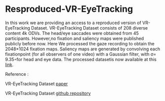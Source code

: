 # Resproduced-VR-EyeTracking
In this work we are providing an access to a reproduced version of VR-EyeTracking Dataset.
VR-EyeTracking Dataset consists  of  208  diverse  content  4k  ODVs.  The head/eye saccades were obtained from 45 participants. 
However,no  fixation  and  saliency  maps  were  published  publicly before now. Here We processed the gaze recording to obtain the 2048×1024 fixation maps.
Saliency maps are generated by convolving each fixationpoint (for all observers of one video) with a Gaussian filter, with σ= 9.35◦for head and eye data.
The processed datasetis now available at this [link](https://drive.google.com/drive/folders/1y6hCYOdn7BbBguxfBfOhgoUW_1DygET1?usp=sharing).

Reference :

VR-EyeTracking Dataset [paper](https://drive.google.com/drive/folders/1y6hCYOdn7BbBguxfBfOhgoUW_1DygET1?usp=sharing)

VR-EyeTracking Dataset [github repository](https://drive.google.com/drive/folders/1y6hCYOdn7BbBguxfBfOhgoUW_1DygET1?usp=sharing)

